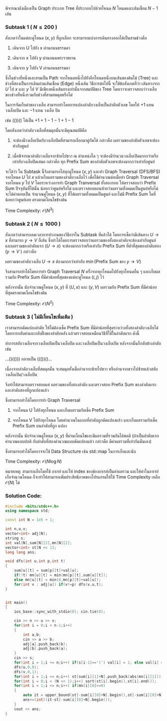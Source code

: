 พิจารณาผังเมืองเป็น Graph ประเภท Tree ที่ประกอบไปด้วยโหนด $N$ โหนดและเส้นเชื่อม $N-1$ เส้น

### Subtask 1 ( $N\leq 200$ )

สังเกตว่าในแต่ละคู่โหนด $(x,y)$ ที่ถูกเลือก จะสามารถแบ่งการเดินทางออกได้เป็นสามช่วงคือ

1. เดินจาก U ไปยัง x ผ่านถนนธรรมดา

2. เดินจาก x ไปยัง y ผ่านถนนพระราชทาน

3. เดินจาก y ไปยัง V ผ่านถนนธรรมดา

ซึ่งในช่วงที่หนึ่งและสามเป็น Path จากโหนดหนึ่งไปยังอีกโหนดหนึ่งบนเส้นของต้นไม้ (Tree) และช่วงที่สองเป็นการเดินผ่านเส้นเชื่อม (Edge) หนึ่งเส้น วิธีการต่อไปนี้ จะใช้ข้อสังเกตที่ว่า เส้นทางจาก $U$ ไป $x$ และ $y$ ไป $V$ มีเพียงหนึ่งเส้นทางเท่านั้นจากสมบัติของ Tree โดยเราจะตรวจสอบว่าวงเล็บของช่วงที่หนึ่งรวมกับช่วงที่สามสมดุลหรือไม่

ในการจัดเก็บค่าของวงเล็บ สามารถทำโดยการแปลงลำดับวงเล็บเป็นลำดับตัวเลข โดยให้ $+1$ แทน วงเล็บเปิด และ $-1$ แทน วงเล็บ
ปิด

เช่น (())() ได้เป็น $+1 +1 -1 -1 +1 -1$

โดยสังเกตว่าลำดับวงเล็บที่สมดุลนั้นจะมีคุณสมบัติคือ

1. จะต้องมีวงเล็บเปิดกับวงเล็บปิดที่สามารถเลือกมาคู่กันได้ กล่าวคือ ผลรวมของลำดับตัวเลขจะต้องท่ากับศูนย์

2. เมื่อพิจารณาลำดับวงเล็บจากซ้ายไปขวา ณ ตำแหน่งใด ๆ จะต้องมีจำนวนวงเล็บเปิดมากกว่าหรือเท่ากับวงเล็บปิดเสมอ กล่าวคือ ทุก Prefix Sum ของลำดับตัวเลขจะต้องมากกว่าเท่ากับศูนย์

จะได้ว่า ใน Subtask นี้จึงสามารถไล่ทุกคู่โหนด $(x,y)$ และทำ Graph Traversal (DFS/BFS) จากโหนด $U$ ไป $x$ แล้วเก็บผลรวมของลำดับวงเล็บไว้ เพื่อใช้คำนวณต่อเมื่อทำ Graph Traversal จากโหนด $y$ ไป $V$ โดยระหว่างการทำ Graph Tranversal ทั้งสองรอบ ให้ตรวจสอบว่า Prefix Sum ปัจจุบันที่ได้นั้น น้อยกว่าศูนย์หรือไม่ และตรวจสอบตอนท้ายว่าผลรวมทั้งหมดเป็นศูนย์หรือไม่ จะได้คำตอบเป็น จำนวณคู่โหนด $(x,y)$ ที่ได้ผลรวมทั้งหมดเป็นศูนย์ และไม่มี Prefix Sum ใดที่น้อยกว่าศูนย์เลย ตรงตามเงื่อนไขข้างต้น

Time Complexity: $\mathcal{O}(N^3)$

### Subtask 2 ( $N\leq 1000$ )

สังเกตว่าสามารถลดเวลาการทำงานของวิธีการใน Subtask ที่แล้วได้ โดยการเช็คว่ามีเส้นทาง $U\to x$ ที่สามารถ $y\to V$ กี่เส้น ซึ่งทำได้โดยการตรวจสอบว่าผลรวมของทั้งสองลำดับจะต้องเท่ากับศูนย์ และผลรวมของลำดับแรก ($U\to x$) จะต้องมากกว่าหรือเท่ากับ Prefix Sum ที่ต่ำที่สุดของลำดับสอง ($y\to V$ ) กล่าวคือ

ผลรวมของลำดับวงเล็บ $U\to x$ ต้องมากกว่าเท่ากับ $\min\{$Prefix Sum ของ $y\to V\}$

จึงสามารถทำได้โดยการทำ Graph Traversal $N$ ครั้งจากทุกโหนดไปยังทุกโหนดอื่น ๆ และเก็บผลรวมกับ Prefix Sum ที่มีค่าน้อยที่สุดของแต่ละคู่โหนด $(i,j)$ ไว้

หลังจากนั้น นับจำนวณคู่โหนด $(x,y)$ ที่ $(U,x)$ และ $(y,V)$ ผลรวมกับ Prefix Sum ที่มีค่าน้อยที่สุดตรงตามเงื่อนไขข้างต้น

Time Complexity: $\mathcal{O}(N^2)$

### Subtask 3 ( ไม่มีเงื่อนไขเพิ่มเติม )

เราสามารถดัดแปลงลำดับ ให้ไม่ต้องเช็ค Prefix Sum ที่มีค่าน้อยที่สุดระหว่างทั้งสองลำดับวงเล็บได้ โดยการกลับค่าและกลับฝั่งของลำดับหลัง แล้วตรวจสอบเหมือนวิธีที่ใช้ในลำดับแรก ดังนี้

ทำการสลับวงเล็บจากวงเล็บเปิดเป็นวงเล็บปิด และวงเล็บปิดเป็นวงเล็บเปิด หลังจากนั้นก็กลับข้างลำดับ เช่น

$\dots ()(()))$ กลายเป็น $((())()\dots$

เนื่องจากลำดับวงเล็บที่สมดุลนั้น จะสมดุลทั้งเมื่ออ่านจากซ้ายไปขวา หรืออ่านจากขวาไปซ้ายแล้วสลับวงเล็บเปิด/วงเล็บปิด

จึงทำให้สามารถตรวจสอบแค่ ผลรวมของทั้งสองลำดับ และตรวจสอบ Prefix Sum ของลำดับแรก และลำดับสองที่ถูกแปลงแล้ว

ซึ่งสามารถทำได้โดยการทำ Graph Traversal

1. จากโหนด U ไปยังทุกโหนด และเก็บผลรวมกับเช็ค Prefix Sum

2. จากโหนด V ไปยังทุกโหนด โดยคำนวณในแบบที่ลำดับถูกดัดแปลงแล้ว และเก็บผลรวมกับเช็ค Prefix Sum บนลำดับที่ถูก
แปลง

หลังจากนั้น นับจำนวณคู่โหนด $(x,y)$ ที่ผ่านเงื่อนไขและมีผลรวมที่รวมกันได้พอดี (ถ้าเป็นลำดับแรกคำนวณแบบปกติ กับลำดับที่สองคำนวณแบบดัดแปลงแล้ว กล่าวคือ มีค่าผลรวมที่เท่ากันนั่นเอง)

ซึ่งสามารถทำได้โดยอาจจะใช้ Data Structure เช่น std::map ในการเก็บและนับ

Time Complexity: $\mathcal{O}(N\log N)$

หมายเหตุ: สามารถเก็บโดยใช้ อาเรย์ และให้ index ของช่องอาเรย์เป็นค่าผลรวม และให้ค่าในอาเรย์เก็บจำนวนโหนด ก็จะทำให้สามารถเพิ่มประสิทธิภาพของโปรแกรมให้ใช้ Time Complexity เหลือ $\mathcal{O}(N)$ ได้

### Solution Code:

```cpp
#include <bits/stdc++.h>
using namespace std;

const int N = 1e5 + 1;

int n,u,v;
vector<int> adj[N];
string s;
int val[N],sum[N][2],mn[N][2];
vector<int> st[N << 1];
long long ans;

void dfs(int u,int p,int t)
{
    sum[u][t] = sum[p][t]+val[u];
    if(!t) mn[u][t] = min(mn[p][t],sum[u][t]);
    else mn[u][t] = min(0,mn[p][t]+val[u]);
    for(int v : adj[u]) if(v!=p) dfs(v,u,t);
}


int main()
{
    ios_base::sync_with_stdio(0); cin.tie(0);

    cin >> n >> u >> v;
    for(int i = 0;i < n-1;i++)
    {
        int a,b;
        cin >> a >> b;
        adj[a].push_back(b);
        adj[b].push_back(a);
    }
    cin >> s;
    for(int i = 1;i <= n;i++) if(s[i-1]=='(') val[i] = 1; else val[i] = -1;
    dfs(u,0,0);
    dfs(v,0,1);
    for(int i = 1;i <= n;i++) st[sum[i][1]+N].push_back(abs(mn[i][1]));
    for(int i = 0;i < (N << 1);i++) sort(st[i].begin(),st[i].end());
    for(int i = 1;i <= n;i++) if(mn[i][0]>=0)
    {
        auto it = upper_bound(st[-sum[i][0]+N].begin(),st[-sum[i][0]+N].end(),sum[i][0]);
        ans+=(int)(it-st[-sum[i][0]+N].begin());
    }
    cout << ans;
}
```